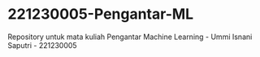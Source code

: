 # 221230005-Pengantar-ML
Repository untuk mata kuliah Pengantar Machine Learning - Ummi Isnani Saputri - 221230005
